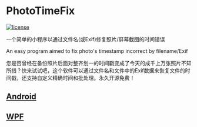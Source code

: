 # PhotoTimeFix

[![license](https://img.shields.io/badge/license-MIT-blue.svg)](https://github.com/singleNeuron/PhotoTimeFix/blob/master/LICENSE)

一个简单的小程序以通过文件名(或Exif)修复照片/屏幕截图的时间错误

An easy program aimed to fix photo's timestamp incorrect by filename/Exif

您是否曾经在备份照片后面对整齐划一的时间戳变成了今天的成千上万张照片不知所措？快来试试吧，这个软件可以通过文件名和文件中的Exif数据来恢复文件的时间戳，还支持自定义精确时间和批处理。永久开源免费！

## [Android](./Kotlin/android/README.md)

## [WPF](./DotNet/README.md)
